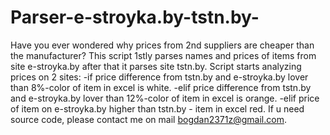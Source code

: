# Parser-e-stroyka.by-tstn.by-
Have you ever wondered why prices from 2nd suppliers are cheaper than the manufacturer?
This script 1stly parses names and prices of items from site e-stroyka.by after that it parses site tstn.by.
Script starts analyzing prices on 2 sites:
-if price difference from tstn.by and e-stroyka.by lover than 8%-color of item in excel is white.
-elif price difference from tstn.by and e-stroyka.by lover than 12%-color of item in excel is orange.
-elif price of item on e-stroyka.by higher than tstn.by - item in excel red.
If u need source code, please contact me on mail bogdan2371z@gmail.com.
